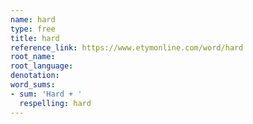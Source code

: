 ```yaml
---
name: hard
type: free
title: hard
reference_link: https://www.etymonline.com/word/hard
root_name: 
root_language: 
denotation: 
word_sums:
- sum: 'Hard + '
  respelling: hard
---
```

